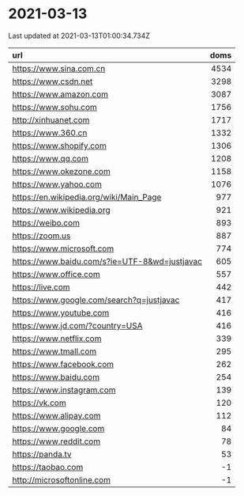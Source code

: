 # 2021-03-13

<!-- BEGIN -->
Last updated at 2021-03-13T01:00:34.734Z

url | doms
:- | -:
https://www.sina.com.cn | 4534
https://www.csdn.net | 3298
https://www.amazon.com | 3087
https://www.sohu.com | 1756
http://xinhuanet.com | 1717
https://www.360.cn | 1332
https://www.shopify.com | 1306
https://www.qq.com | 1208
https://www.okezone.com | 1158
https://www.yahoo.com | 1076
https://en.wikipedia.org/wiki/Main_Page | 977
https://www.wikipedia.org | 921
https://weibo.com | 893
https://zoom.us | 887
https://www.microsoft.com | 774
https://www.baidu.com/s?ie=UTF-8&wd=justjavac | 605
https://www.office.com | 557
https://live.com | 442
https://www.google.com/search?q=justjavac | 417
https://www.youtube.com | 416
https://www.jd.com/?country=USA | 416
https://www.netflix.com | 339
https://www.tmall.com | 295
https://www.facebook.com | 262
https://www.baidu.com | 254
https://www.instagram.com | 139
https://vk.com | 120
https://www.alipay.com | 112
https://www.google.com | 84
https://www.reddit.com | 78
https://panda.tv | 53
https://taobao.com | -1
http://microsoftonline.com | -1
<!-- END -->
